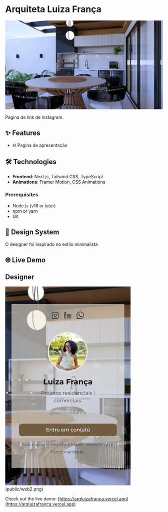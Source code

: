 # Arquiteta Luiza França 

![arq.luizafranca Banner](public/fundo1.jpeg)

Pagina de link de instagram.

## ✨ Features

- 🌐 Pagina de apresentação


## 🛠 Technologies

- **Frontend**: Next.js, Tailwind CSS, TypeScript
- **Animations**: Framer Motion, CSS Animations



### Prerequisites

- Node.js (v18 or later)
- npm or yarn
- Git


## 🎨 Design System

O designer foi inspirado no estilo minimalista 


## 🌐 Live Demo
## Designer
![arq.luizafranca Banner](public/web1.png)(public/web2.png)

Check out the live demo: [https://arqluizafranca.vercel.app](https://arqluizafranca.vercel.app)

